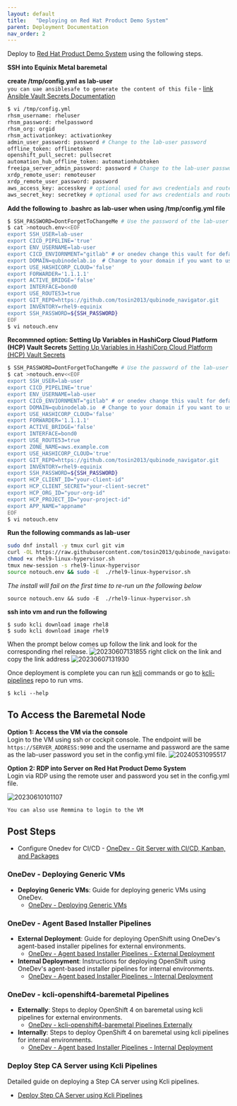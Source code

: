 ```yaml
---
layout: default
title:   "Deploying on Red Hat Product Demo System"
parent: Deployment Documentation
nav_order: 2
---
```


Deploy to [Red Hat Product Demo System](https://connect.redhat.com/en/training/product-demo-system) using the following steps.

**SSH into Equinix Metal baremetal**

**create /tmp/config.yml as lab-user**   
`you can uae ansiblesafe to generate the content of this file` - [link](https://github.com/tosin2013/ansiblesafe)   
[Ansible Vault Secrets Documentation](https://dev.to/tosin2013/ansible-vault-secrets-documentation-3g1a)

```bash
$ vi /tmp/config.yml
rhsm_username: rheluser
rhsm_password: rhelpassword
rhsm_org: orgid
rhsm_activationkey: activationkey
admin_user_password: password # Change to the lab-user password
offline_token: offlinetoken
openshift_pull_secret: pullsecret
automation_hub_offline_token: automationhubtoken
freeipa_server_admin_password: password # Change to the lab-user password
xrdp_remote_user: remoteuser
xrdp_remote_user_password: password
aws_access_key: accesskey # optional used for aws credentials and route53
aws_secret_key: secretkey # optional used for aws credentials and route53
```

**Add the following to .bashrc as lab-user when using /tmp/config.yml file**
```bash
$ SSH_PASSWORD=DontForgetToChangeMe # Use the password of the lab-user
$ cat >notouch.env<<EOF
export SSH_USER=lab-user
export CICD_PIPELINE='true'
export ENV_USERNAME=lab-user
export CICD_ENVIORNMENT="gitlab" # or onedev change this vault for default cicd enviornment to deploy VMS
export DOMAIN=qubinodelab.io  # Change to your domain if you want to use your own domain
export USE_HASHICORP_CLOUD='false' 
export FORWARDER='1.1.1.1'
export ACTIVE_BRIDGE='false'
export INTERFACE=bond0
export USE_ROUTE53=true
export GIT_REPO=https://github.com/tosin2013/qubinode_navigator.git
export INVENTORY=rhel9-equinix
export SSH_PASSWORD=${SSH_PASSWORD}
EOF
$ vi notouch.env
```

**Recommned option: Setting Up Variables in HashiCorp Cloud Platform (HCP) Vault Secrets**
[Setting Up Variables in HashiCorp Cloud Platform (HCP) Vault Secrets](https://github.com/tosin2013/ansiblesafe/blob/main/docs/hashicorp_cloud_secret_setup.md)
```bash
$ SSH_PASSWORD=DontForgetToChangeMe # Use the password of the lab-user
$ cat >notouch.env<<EOF
export SSH_USER=lab-user
export CICD_PIPELINE='true'
export ENV_USERNAME=lab-user
export CICD_ENVIORNMENT="gitlab" # or onedev change this vault for default cicd enviornment to deploy VMS
export DOMAIN=qubinodelab.io  # Change to your domain if you want to use your own domain
export USE_HASHICORP_CLOUD='false' 
export FORWARDER='1.1.1.1'
export ACTIVE_BRIDGE='false'
export INTERFACE=bond0
export USE_ROUTE53=true
export ZONE_NAME=aws.example.com
export USE_HASHICORP_CLOUD='true'
export GIT_REPO=https://github.com/tosin2013/qubinode_navigator.git
export INVENTORY=rhel9-equinix
export SSH_PASSWORD=${SSH_PASSWORD}
export HCP_CLIENT_ID="your-client-id"
export HCP_CLIENT_SECRET="your-client-secret"
export HCP_ORG_ID="your-org-id"
export HCP_PROJECT_ID="your-project-id"
export APP_NAME="appname"
EOF
$ vi notouch.env
```

**Run the following commands as lab-user**  
```bash
sudo dnf install -y tmux curl git vim 
curl -OL https://raw.githubusercontent.com/tosin2013/qubinode_navigator/main/rhel9-linux-hypervisor.sh 
chmod +x rhel9-linux-hypervisor.sh
tmux new-session -s rhel9-linux-hypervisor 
source notouch.env && sudo -E  ./rhel9-linux-hypervisor.sh
```

*The install will fail on the first time to re-run un the following below*
```
source notouch.env && sudo -E  ./rhel9-linux-hypervisor.sh
```

**ssh into vm and run the following**
```
$ sudo kcli download image rhel8
$ sudo kcli download image rhel9
```

When the prompt below comes up follow the link and look for the corresponding rhel release.
![20230607131855](https://i.imgur.com/MaFsUau.png)
right click on the link and copy the link address
![20230607131930](https://i.imgur.com/83Gar1k.png)

Once deployment is complete you can run [kcli](https://kcli.readthedocs.io/en/latest/) commands or go to [kcli-pipelines](https://github.com/tosin2013/kcli-pipelines) repo to run vms. 
```
$ kcli --help
```

## To Access the Baremetal Node 
**Option 1: Access the VM via the console**  
Login to the VM using ssh or cockpit console. The endpoint will be `https://SERVER_ADDRESS:9090` and the username and password are the same as the lab-user password you set in the config.yml file.
![20240531095517](https://i.imgur.com/Z9WimBp.png)

**Option 2: RDP into Server on  Red Hat Product Demo System**  
Login via RDP using the remote user and password you set in the config.yml file.  

![20230610101107](https://i.imgur.com/DjPE6NR.png)

`You can also use Remmina to login to the VM`

## Post Steps 
* Configure Onedev for CI/CD - [OneDev - Git Server with CI/CD, Kanban, and Packages](../plugins/onedev-kcli-pipelines.html)

### OneDev - Deploying Generic VMs
- **Deploying Generic VMs**: Guide for deploying generic VMs using OneDev.
  - [OneDev - Deploying Generic VMs](../plugins/onedev-generic-vm.html)

### OneDev - Agent Based Installer Pipelines
- **External Deployment**: Guide for deploying OpenShift using OneDev's agent-based installer pipelines for external environments.
  - [OneDev - Agent based Installer Pipelines - External Deployment](../plugins/onedev-agent-based-external-deployment.html)
- **Internal Deployment**: Instructions for deploying OpenShift using OneDev's agent-based installer pipelines for internal environments.
  - [OneDev - Agent based Installer Pipelines - Internal Deployment](../plugins/onedev-agent-based-internal-deployment.html)

### OneDev - kcli-openshift4-baremetal Pipelines
- **Externally**: Steps to deploy OpenShift 4 on baremetal using kcli pipelines for external environments.
  - [OneDev - kcli-openshift4-baremetal Pipelines Externally](../plugins/onedev-kcli-openshift4-baremetal-external.html)
- **Internally**: Steps to deploy OpenShift 4 on baremetal using kcli pipelines for internal environments.
  - [OneDev - Agent based Installer Pipelines - Internal Deployment](../plugins/onedev-kcli-openshift4-baremetal-internal.html)

### Deploy Step CA Server using Kcli Pipelines
Detailed guide on deploying a Step CA server using Kcli pipelines.
  - [Deploy Step CA Server using Kcli Pipelines](../plugins/onedev-kcli-pipelines-step-ca-server.html)
